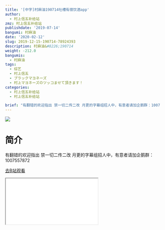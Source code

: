 ```yaml
---
title: '[中字]村麻油190714吐槽有偿饮酒app'
author:
  - 村上信五补给站
zmz: 村上信五补给站
publishdate: '2019-07-14'
bangumi: 村麻油
date: '2020-02-12'
slug: 2019-12-15-190714-78924393
description: 村麻油&#8226;190714
weight: -212.0
bangumis:
  - 村麻油
tags:
  - 综艺
  - 村上信五
  - ブラックマヨネーズ
  - 村上マヨネーズのツッコませて頂きます！
categories:
  - 村上信五补给站
  - 村上信五补给站

brief: "有翻错的欢迎指出 禁一切二传二改 月更的字幕组招人中，有意者请加企鹅群：1007557872"
---
```

![](https://raw.githubusercontent.com/tcgriffith/owaraisite/master/static/tmpimg/550f5e364f2eb1f7bd713f8a86e18811a7587177.jpg.480.jpg)
# 简介  
有翻错的欢迎指出
禁一切二传二改
月更的字幕组招人中，有意者请加企鹅群：1007557872  

[去B站观看](https://www.bilibili.com/video/av78924393/)
<div class ="resp-container"><iframe class="testiframe" src="//player.bilibili.com/player.html?aid=78924393"", scrolling="no", allowfullscreen="true" > </iframe></div> 
